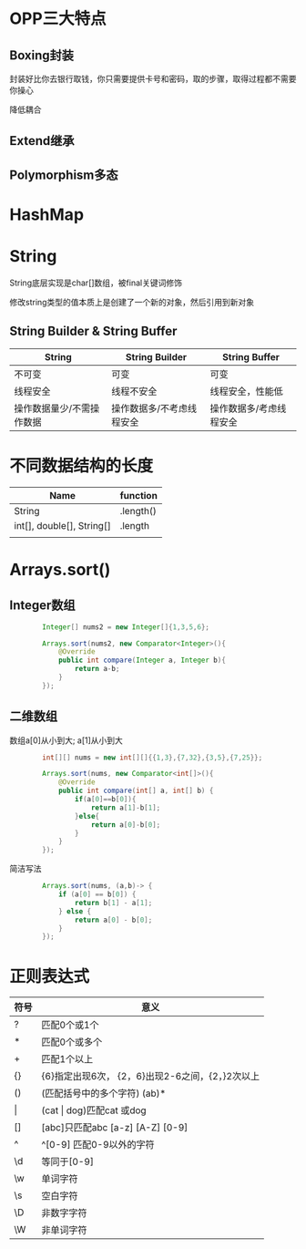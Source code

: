 # OPP三大特点

## Boxing封装

封装好比你去银行取钱，你只需要提供卡号和密码，取的步骤，取得过程都不需要你操心

降低耦合

## Extend继承

## Polymorphism多态

# HashMap

# String

String底层实现是char[]数组，被final关键词修饰

修改string类型的值本质上是创建了一个新的对象，然后引用到新对象

## String Builder & String Buffer

| String                    | String Builder            | String Buffer           |
| ------------------------- | ------------------------- | ----------------------- |
| 不可变                    | 可变                      | 可变                    |
| 线程安全                  | 线程不安全                | 线程安全，性能低        |
| 操作数据量少/不需操作数据 | 操作数据多/不考虑线程安全 | 操作数据多/考虑线程安全 |

# 不同数据结构的长度

| Name                      | function  |
| ------------------------- | --------- |
| String                    | .length() |
| int[], double[], String[] | .length   |
|                           |           |

# Arrays.sort()



## Integer数组

```java
        Integer[] nums2 = new Integer[]{1,3,5,6};

        Arrays.sort(nums2, new Comparator<Integer>(){
            @Override
            public int compare(Integer a, Integer b){
                return a-b;
            }
        });
```



## 二维数组

数组a[0]从小到大; a[1]从小到大

```java
        int[][] nums = new int[][]{{1,3},{7,32},{3,5},{7,25}};

		Arrays.sort(nums, new Comparator<int[]>(){
            @Override
            public int compare(int[] a, int[] b) {
                if(a[0]==b[0]){
                    return a[1]-b[1];
                }else{
                    return a[0]-b[0];
                }
            }
        });
```

简洁写法

```java
        Arrays.sort(nums, (a,b)-> {
            if (a[0] == b[0]) {
                return b[1] - a[1];
            } else {
                return a[0] - b[0];
            }
        });
```

# 正则表达式

| 符号 | 意义                                             |
| ---- | ------------------------------------------------ |
| ?    | 匹配0个或1个                                     |
| *    | 匹配0个或多个                                    |
| +    | 匹配1个以上                                      |
| {}   | {6}指定出现6次， {2，6}出现2-6之间，{2，}2次以上 |
| ()   | (匹配括号中的多个字符) (ab)*                     |
| \|   | (cat \| dog)匹配cat 或dog                        |
| []   | [abc]只匹配abc [a-z] [A-Z] [0-9]                 |
| ^    | ^[0-9] 匹配0-9以外的字符                         |
| \d   | 等同于[0-9]                                      |
| \w   | 单词字符                                         |
| \s   | 空白字符                                         |
| \D   | 非数字字符                                       |
| \W   | 非单词字符                                       |







